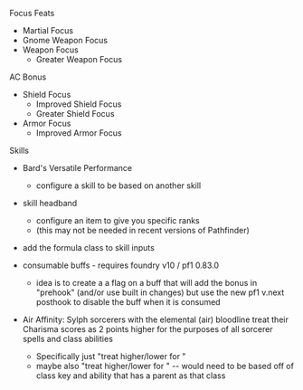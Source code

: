Focus Feats
- Martial Focus
- Gnome Weapon Focus
- Weapon Focus
  - Greater Weapon Focus

AC Bonus
- Shield Focus
  - Improved Shield Focus
  - Greater Shield Focus
- Armor Focus
  - Improved Armor Focus

Skills
- Bard's Versatile Performance
  - configure a skill to be based on another skill
- skill headband
  - configure an item to give you specific ranks
  - (this may not be needed in recent versions of Pathfinder)

- add the formula class to skill inputs
- consumable buffs - requires foundry v10 / pf1 0.83.0
    - idea is to create a a flag on a buff that will add the bonus in "prehook" (and/or use built in changes) but use the new pf1 v.next posthook to disable the buff when it is consumed

- Air Affinity: Sylph sorcerers with the elemental (air) bloodline treat their Charisma scores as 2 points higher for the purposes of all sorcerer spells and class abilities
    - Specifically just "treat <ability score> higher/lower for <spell book>"
    - maybe also "treat <ability score> higher/lower for <class ability>" -- would need to be based off of class key and ability that has a parent as that class
